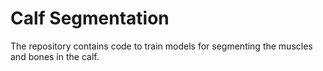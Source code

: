 # Calf Segmentation

The repository contains code to train models for segmenting the muscles and bones in the calf.
